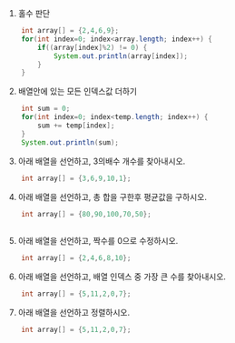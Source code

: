 1. 홀수 판단
```java
    int array[] = {2,4,6,9};
    for(int index=0; index<array.length; index++) {
        if((array[index]%2) != 0) {
            System.out.println(array[index]);
        }
    }
```
2. 배열안에 있는 모든 인덱스값 더하기
```java
    int sum = 0;
	for(int index=0; index<temp.length; index++) {
		sum += temp[index];
	}
    System.out.println(sum);
```

3. 아래 배열을 선언하고, 3의배수 개수를 찾아내시오.
```java
    int array[] = {3,6,9,10,1}; 

```
4. 아래 배열을 선언하고, 총 합을 구한후 평균값을 구하시오.
```java
    int array[] = {80,90,100,70,50}; 
    
```
5. 아래 배열을 선언하고, 짝수를 0으로 수정하시오.
```java
    int array[] = {2,4,6,8,10};
```
6. 아래 배열을 선언하고, 배열 인덱스 중 가장 큰 수를 찾아내시오.
```java
    int array[] = {5,11,2,0,7};
```
7. 아래 배열을 선언하고 정렬하시오.
```java
    int array[] = {5,11,2,0,7}; 
```